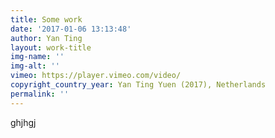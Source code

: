 ```yaml
---
title: Some work
date: '2017-01-06 13:13:48'
author: Yan Ting
layout: work-title
img-name: ''
img-alt: ''
vimeo: https://player.vimeo.com/video/
copyright_country_year: Yan Ting Yuen (2017), Netherlands
permalink: ''
---
```

ghjhgj
